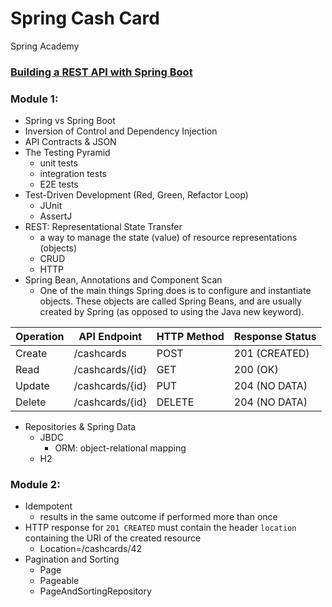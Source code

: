 # Spring Cash Card
Spring Academy <br>
### [Building a REST API with Spring Boot](https://spring.academy/courses/building-a-rest-api-with-spring-boot)

### Module 1: 
- Spring vs Spring Boot
- Inversion of Control and Dependency Injection
- API Contracts & JSON
- The Testing Pyramid
  - unit tests
  - integration tests
  - E2E tests
- Test-Driven Development (Red, Green, Refactor Loop)
  - JUnit
  - AssertJ
- REST: Representational State Transfer
  - a way to manage the state (value) of resource representations (objects)
  - CRUD
  - HTTP
- Spring Bean, Annotations and Component Scan
  - One of the main things Spring does is to configure and instantiate objects. These objects are called Spring Beans, and are usually created by Spring (as opposed to using the Java new keyword).

| Operation | API Endpoint    | HTTP Method | Response Status |
|-----------|-----------------|-------------|-----------------|
| Create    | /cashcards      | POST        | 201 (CREATED)   |
| Read      | /cashcards/{id} | GET         | 200 (OK)        |
| Update    | /cashcards/{id} | PUT         | 204 (NO DATA)   |
| Delete    | /cashcards/{id} | DELETE      | 204 (NO DATA)   |

- Repositories & Spring Data
  - JBDC
    - ORM: object-relational mapping
  - H2

### Module 2:
- Idempotent
  - results in the same outcome if performed more than once
- HTTP response for `201 CREATED` must contain the header `location` containing the URI of the created resource
  - Location=/cashcards/42
- Pagination and Sorting
  - Page
  - Pageable
  - PageAndSortingRepository